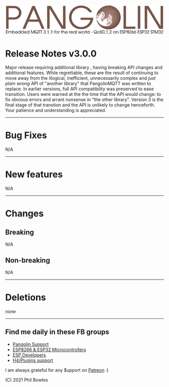![plainhdr](../assets/pangoplain.jpg)

# Release Notes v3.0.0

Major release requiring additional library  , having breaking API changes and additional features. While regrettable, these are the result of continuing to move away from the illogical, inefficient, unnecessarily complex and *just plain wrong* API of "another library" that PangolinMQTT was written to replace. In earlier versions, full API compatibility was preserved to ease transition. Users were warned at the the time that the API *would* change: to fix obvious errors and arrant nonsense in "the other library". Version 3 is the final stage of that transtion and the API is unlikely to change henceforth. Your patience and understanding is appreciated.

---

# Bug Fixes

N/A

---

# New features

N/A

---

# Changes

## Breaking

N/A

## Non-breaking

N/A

---

# Deletions

none

---

## Find me daily in these FB groups

* [Pangolin Support](https://www.facebook.com/groups/pangolinmqtt/)
* [ESP8266 & ESP32 Microcontrollers](https://www.facebook.com/groups/2125820374390340/)
* [ESP Developers](https://www.facebook.com/groups/ESP8266/)
* [H4/Plugins support](https://www.facebook.com/groups/h4plugins)

I am always grateful for any $upport on [Patreon](https://www.patreon.com/esparto) :)

(C) 2021 Phil Bowles